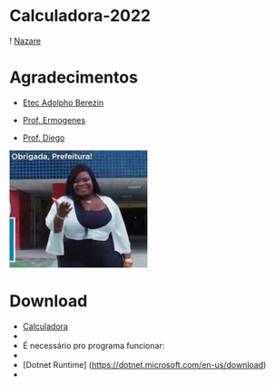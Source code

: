 # Calculadora-2022
 ! [Nazare](https://upload.wikimedia.org/wikipedia/pt/c/cd/Nazar%C3%A9_Confusa.jpg)

# Agradecimentos
- [Etec Adolpho Berezin](http://eteab.com.br/)

- [Prof. Ermogenes](https://github.com/ermogenes)
- [Prof. Diego](https://github.com/diegoneri)


 ![obrigado prefeitura](download.jpg)

 # Download

- [Calculadora](dist/Projeto-Final-2022.zip)
- 
- É necessário pro programa funcionar:
- 
- [Dotnet Runtime] (https://dotnet.microsoft.com/en-us/download)
- 
